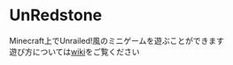 # UnRedstone

Minecraft上でUnrailed!風のミニゲームを遊ぶことができます<br>
遊び方については[wiki](https://github.com/KamePowerWorld/UnRedstone/wiki )をご覧ください<br>

